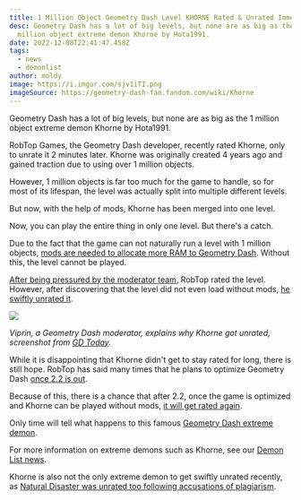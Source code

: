 ```yaml
---
title: 1 Million Object Geometry Dash Level KHORNE Rated & Unrated Immediately
desc: Geometry Dash has a lot of big levels, but none are as big as the 1
  million object extreme demon Khorne by Hota1991.
date: 2022-12-08T22:41:47.458Z
tags:
  - news
  - demonlist
author: moldy
image: https://i.imgur.com/sjv1iTI.png
imageSource: https://geometry-dash-fan.fandom.com/wiki/Khorne
---
```

Geometry Dash has a lot of big levels, but none are as big as the 1 million object extreme demon Khorne by Hota1991.

RobTop Games, the Geometry Dash developer, recently rated Khorne, only to unrate it 2 minutes later. Khorne was originally created 4 years ago and gained traction due to using over 1 million objects.

However, 1 million objects is far too much for the game to handle, so for most of its lifespan, the level was actually split into multiple different levels.

But now, with the help of mods, Khorne has been merged into one level.

Now, you can play the entire thing in only one level. But there's a catch.

Due to the fact that the game can not naturally run a level with 1 million objects, [mods are needed to allocate more RAM to Geometry Dash](/posts/5-must-have-geometry-dash-mods-that-you-need-right-now/). Without this, the level cannot be played.

[A﻿fter being pressured by the moderator team](/posts/geometry-mods-girlyale02/), RobTop rated the level. However, after discovering that the level did not even load without mods, [he swiftly unrated it](/posts/rate-standards/).

![](https://pbs.twimg.com/media/FjdQcOUaYAEZNfV?format=jpg&name=900x900)

*Viprin, a Geometry Dash moderator, explains why Khorne got unrated, screenshot from [GD Today](https://twitter.com/today_gd/status/1600836640494452736).*

While it is disappointing that Khorne didn't get to stay rated for long, there is still hope. RobTop has said many times that he plans to optimize Geometry Dash [once 2.2 is out](/posts/geometry-dash-2-2-release-date/).

Because of this, there is a chance that after 2.2, once the game is optimized and Khorne can be played without mods, [it will get rated again](/posts/why-do-rated-levels-look-the-same/).

Only time will tell what happens to this famous [Geometry Dash extreme demon](/posts/geometry-dash-demon-list-what-are-the-top-extreme-demons-2022/).

For more information on extreme demons such as Khorne, see our [Demon List news](/categories/demonlist/).

Khorne is also not the only extreme demon to get swiftly unrated recently, as [Natural Disaster was unrated too following accusations of plagiarism](/posts/geometry-dash-extreme-demon-natural-disaster-unrated-following-accusations/).